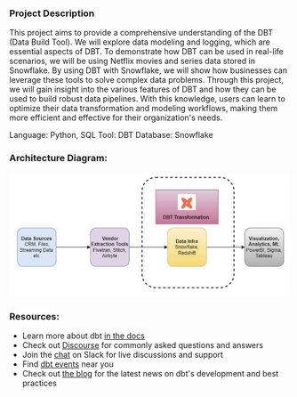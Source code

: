 ### Project Description

This project aims to provide a comprehensive understanding of the DBT (Data Build Tool). We will explore data modeling and logging, which are essential aspects of DBT. To demonstrate how DBT can be used in real-life scenarios, we will be using Netflix movies and series data stored in Snowflake. By using DBT with Snowflake, we will show how businesses can leverage these tools to solve complex data problems. Through this project, we will gain insight into the various features of DBT and how they can be used to build robust data pipelines. With this knowledge, users can learn to optimize their data transformation and modeling workflows, making them more efficient and effective for their organization's needs.

Language: Python, SQL
Tool: DBT
Database: Snowflake

### Architecture Diagram:

![alt text](image.png)

### Resources:
- Learn more about dbt [in the docs](https://docs.getdbt.com/docs/introduction)
- Check out [Discourse](https://discourse.getdbt.com/) for commonly asked questions and answers
- Join the [chat](https://community.getdbt.com/) on Slack for live discussions and support
- Find [dbt events](https://events.getdbt.com) near you
- Check out [the blog](https://blog.getdbt.com/) for the latest news on dbt's development and best practices
